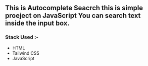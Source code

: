 ## This is Autocomplete Seacrch this is simple proeject on JavaScript You can search text inside the input box.

### Stack Used :-

-   HTML
-   Tailwind CSS
-   JavaScript